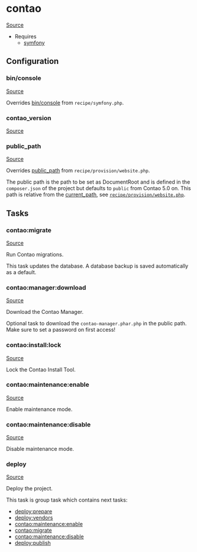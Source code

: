 <!-- DO NOT EDIT THIS FILE! -->
<!-- Instead edit recipe/contao.php -->
<!-- Then run bin/docgen -->

# contao

[Source](/recipe/contao.php)

* Requires
  * [symfony](/docs/recipe/symfony.md)

## Configuration
### bin/console
[Source](https://github.com/deployphp/deployer/blob/master/recipe/contao.php#L20)

Overrides [bin/console](/docs/recipe/symfony.md#bin/console) from `recipe/symfony.php`.





### contao_version
[Source](https://github.com/deployphp/deployer/blob/master/recipe/contao.php#L24)





### public_path
[Source](https://github.com/deployphp/deployer/blob/master/recipe/contao.php#L31)

Overrides [public_path](/docs/recipe/provision/website.md#public_path) from `recipe/provision/website.php`.

The public path is the path to be set as DocumentRoot and is defined in the `composer.json` of the project
but defaults to `public` from Contao 5.0 on.
This path is relative from the [current_path](/docs/recipe/common.md#current_path), see [`recipe/provision/website.php`](/docs/recipe/provision/website.php#public_path).




## Tasks

### contao:migrate
[Source](https://github.com/deployphp/deployer/blob/master/recipe/contao.php#L39)

Run Contao migrations.

This task updates the database. A database backup is saved automatically as a default.


### contao:manager:download
[Source](https://github.com/deployphp/deployer/blob/master/recipe/contao.php#L46)

Download the Contao Manager.

Optional task to download the `contao-manager.phar.php` in the public path. Make sure to
set a password on first access!


### contao:install:lock
[Source](https://github.com/deployphp/deployer/blob/master/recipe/contao.php#L51)

Lock the Contao Install Tool.




### contao:maintenance:enable
[Source](https://github.com/deployphp/deployer/blob/master/recipe/contao.php#L56)

Enable maintenance mode.




### contao:maintenance:disable
[Source](https://github.com/deployphp/deployer/blob/master/recipe/contao.php#L61)

Disable maintenance mode.




### deploy
[Source](https://github.com/deployphp/deployer/blob/master/recipe/contao.php#L66)

Deploy the project.




This task is group task which contains next tasks:
* [deploy:prepare](/docs/recipe/common.md#deployprepare)
* [deploy:vendors](/docs/recipe/deploy/vendors.md#deployvendors)
* [contao:maintenance:enable](/docs/recipe/contao.md#contaomaintenanceenable)
* [contao:migrate](/docs/recipe/contao.md#contaomigrate)
* [contao:maintenance:disable](/docs/recipe/contao.md#contaomaintenancedisable)
* [deploy:publish](/docs/recipe/common.md#deploypublish)



